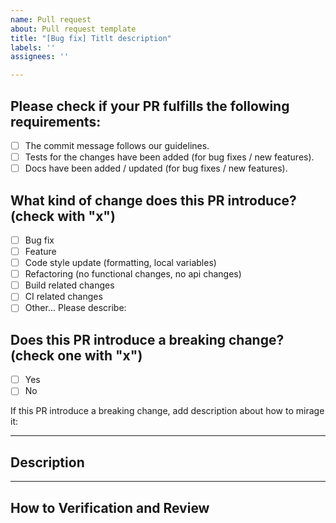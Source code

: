 ```yaml
---
name: Pull request
about: Pull request template
title: "[Bug fix] Titlt description"
labels: ''
assignees: ''

---
```


## Please check if your PR fulfills the following requirements:

- [ ] The commit message follows our guidelines.
- [ ] Tests for the changes have been added (for bug fixes / new features).
- [ ] Docs have been added / updated (for bug fixes / new features).

## What kind of change does this PR introduce? (check with "x")

- [ ] Bug fix
- [ ] Feature
- [ ] Code style update (formatting, local variables)
- [ ] Refactoring (no functional changes, no api changes)
- [ ] Build related changes
- [ ] CI related changes
- [ ] Other... Please describe:

## Does this PR introduce a breaking change? (check one with "x")

- [ ] Yes
- [ ] No

If this PR introduce a breaking change, add description about how to mirage it:

____

## Description


____

## How to Verification and Review
